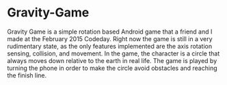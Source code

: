 # Gravity-Game
Gravity Game is a simple rotation based Android game that a friend and I made at the February 2015 Codeday.
Right now the game is still in a very rudimentary state, as the only features implemented are the axis rotation sensing, 
collision, and movement. In the game, the character is a circle that always moves down relative to the earth in real life. 
The game is played by turning the phone in order to make the circle avoid obstacles and reaching the finish line.
